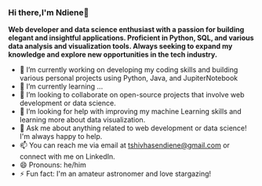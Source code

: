 ### Hi there,I'm Ndiene👋 
**Web developer and data science enthusiast with a passion for building elegant and insightful applications. Proficient in Python, SQL, and various data analysis and visualization tools. Always seeking to expand my knowledge and explore new opportunities in the tech industry.**

- 🔭 I’m currently working on developing my coding skills and building various personal projects using Python, Java, and JupiterNotebook
- 🌱 I’m currently learning ...
- 👯 I’m looking to collaborate on open-source projects that involve web development or data science.
- 🤔 I’m looking for help with improving my machine Learning skills and learning more about data visualization.
- 💬 Ask me about anything related to web development or data science! I'm always happy to help.
- 📫 You can reach me via email at tshivhasendiene@gmail.com or connect with me on LinkedIn.
- 😄 Pronouns: he/him
- ⚡ Fun fact: I'm an amateur astronomer and love stargazing!
<!--
**TshivhaseNdiene/TshivhaseNdiene** is a ✨ _special_ ✨ repository because its `README.md` (this file) appears on your GitHub profile.

Here are some ideas to get you started:

- 🔭 I’m currently working on developing my coding skills and building various personal projects using Python, Java, and JupiterNotebook
- 🌱 I’m currently learning ...
- 👯 I’m looking to collaborate on open-source projects that involve web development or data science.
- 🤔 I’m looking for help with improving my machine Learning skills and learning more about data visualization.
- 💬 Ask me about anything related to web development or data science! I'm always happy to help.
- 📫 You can reach me via email at tshivhasendiene@gmail.com or connect with me on LinkedIn.
- 😄 Pronouns: he/him
- ⚡ Fun fact: I'm an amateur astronomer and love stargazing!
-->
